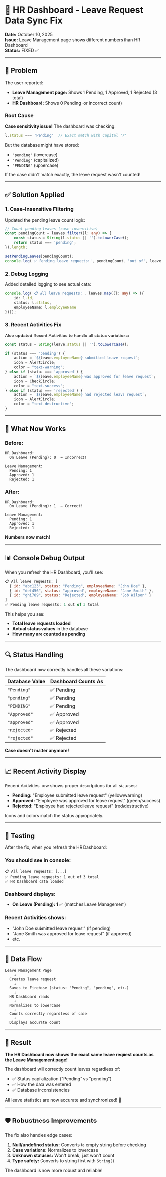 # 🔧 HR Dashboard - Leave Request Data Sync Fix

**Date:** October 10, 2025  
**Issue:** Leave Management page shows different numbers than HR Dashboard  
**Status:** FIXED ✅

---

## 🐛 Problem

The user reported:
- **Leave Management page:** Shows 1 Pending, 1 Approved, 1 Rejected (3 total)
- **HR Dashboard:** Shows 0 Pending (or incorrect count)

### Root Cause

**Case sensitivity issue!** The dashboard was checking:
```typescript
l.status === 'Pending'  // Exact match with capital 'P'
```

But the database might have stored:
- `"pending"` (lowercase)
- `"Pending"` (capitalized)
- `"PENDING"` (uppercase)

If the case didn't match exactly, the leave request wasn't counted!

---

## ✅ Solution Applied

### 1. Case-Insensitive Filtering

Updated the pending leave count logic:

```typescript
// Count pending leaves (case-insensitive)
const pendingCount = leaves.filter((l: any) => {
    const status = String(l.status || '').toLowerCase();
    return status === 'pending';
}).length;

setPendingLeaves(pendingCount);
console.log('✅ Pending leave requests:', pendingCount, 'out of', leaves.length, 'total');
```

### 2. Debug Logging

Added detailed logging to see actual data:

```typescript
console.log('📋 All leave requests:', leaves.map((l: any) => ({ 
    id: l.id, 
    status: l.status, 
    employeeName: l.employeeName 
})));
```

### 3. Recent Activities Fix

Also updated Recent Activities to handle all status variations:

```typescript
const status = String(leave.status || '').toLowerCase();

if (status === 'pending') {
    action = `${leave.employeeName} submitted leave request`;
    icon = AlertCircle;
    color = "text-warning";
} else if (status === 'approved') {
    action = `${leave.employeeName} was approved for leave request`;
    icon = CheckCircle;
    color = "text-success";
} else if (status === 'rejected') {
    action = `${leave.employeeName} had rejected leave request`;
    icon = AlertCircle;
    color = "text-destructive";
}
```

---

## 🎯 What Now Works

### Before:
```
HR Dashboard:
  On Leave (Pending): 0  ← Incorrect!

Leave Management:
  Pending: 1
  Approved: 1
  Rejected: 1
```

### After:
```
HR Dashboard:
  On Leave (Pending): 1  ← Correct!

Leave Management:
  Pending: 1
  Approved: 1
  Rejected: 1
```

**Numbers now match!**

---

## 📊 Console Debug Output

When you refresh the HR Dashboard, you'll see:

```javascript
📋 All leave requests: [
  { id: "abc123", status: "Pending", employeeName: "John Doe" },
  { id: "def456", status: "approved", employeeName: "Jane Smith" },
  { id: "ghi789", status: "Rejected", employeeName: "Bob Wilson" }
]
✅ Pending leave requests: 1 out of 3 total
```

This helps you see:
- **Total leave requests loaded**
- **Actual status values** in the database
- **How many are counted as pending**

---

## 🔍 Status Handling

The dashboard now correctly handles all these variations:

| Database Value | Dashboard Counts As |
|---------------|---------------------|
| `"Pending"` | ✅ Pending |
| `"pending"` | ✅ Pending |
| `"PENDING"` | ✅ Pending |
| `"Approved"` | ✅ Approved |
| `"approved"` | ✅ Approved |
| `"Rejected"` | ✅ Rejected |
| `"rejected"` | ✅ Rejected |

**Case doesn't matter anymore!**

---

## 📈 Recent Activity Display

Recent Activities now shows proper descriptions for all statuses:

- **Pending:** "Employee submitted leave request" (yellow/warning)
- **Approved:** "Employee was approved for leave request" (green/success)
- **Rejected:** "Employee had rejected leave request" (red/destructive)

Icons and colors match the status appropriately.

---

## 🧪 Testing

After the fix, when you refresh the HR Dashboard:

### You should see in console:
```
📋 All leave requests: [...]
✅ Pending leave requests: 1 out of 3 total
✅ HR Dashboard data loaded
```

### Dashboard displays:
- **On Leave (Pending): 1** ✅ (matches Leave Management)

### Recent Activities shows:
- "John Doe submitted leave request" (if pending)
- "Jane Smith was approved for leave request" (if approved)
- etc.

---

## 🔄 Data Flow

```
Leave Management Page
    ↓
  Creates leave request
    ↓
  Saves to Firebase (status: "Pending", "pending", etc.)
    ↓
  HR Dashboard reads
    ↓
  Normalizes to lowercase
    ↓
  Counts correctly regardless of case
    ↓
  Displays accurate count
```

---

## 🚀 Result

**The HR Dashboard now shows the exact same leave request counts as the Leave Management page!**

The dashboard will correctly count leaves regardless of:
- ✅ Status capitalization ("Pending" vs "pending")
- ✅ How the data was entered
- ✅ Database inconsistencies

All leave statistics are now accurate and synchronized! 🎉

---

## 🛡️ Robustness Improvements

The fix also handles edge cases:

1. **Null/undefined status:** Converts to empty string before checking
2. **Case variations:** Normalizes to lowercase
3. **Unknown statuses:** Won't break, just won't count
4. **Type safety:** Converts to string first with `String()`

The dashboard is now more robust and reliable!


